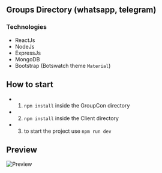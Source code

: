 ## Groups Directory (whatsapp, telegram)

### Technologies

- ReactJs
- NodeJs
- ExpressJs
- MongoDB
- Bootstrap (Botswatch theme `Material`)

## How to start

- 1. `npm install` inside the GroupCon directory
- 2.  `npm install` inside the Client directory
- 3. to start the project use `npm run dev`

## Preview

![Preview](https://github.com/JhonasV/groupcon/blob/master/client/src/preview.gif?raw=true)
